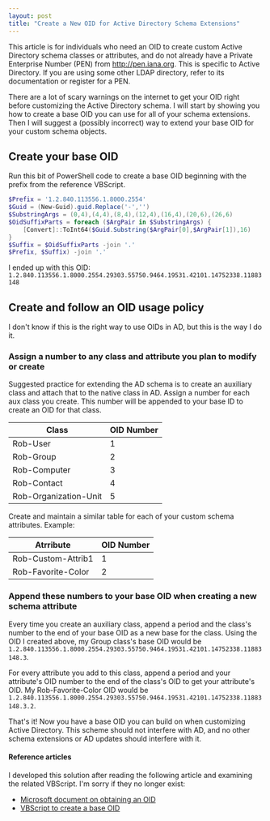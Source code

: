```yaml
---
layout: post
title: "Create a New OID for Active Directory Schema Extensions"
---
```


This article is for individuals who need an OID to create custom Active Directory schema classes or attributes, and do not already have a Private Enterprise Number (PEN) from http://pen.iana.org. This is specific to Active Directory. If you are using some other LDAP directory, refer to its documentation or register for a PEN.

There are a lot of scary warnings on the internet to get your OID right before customizing the Active Directory schema. I will start by showing you how to create a base OID you can use for all of your schema extensions. Then I will suggest a (possibly incorrect) way to extend your base OID for your custom schema objects.

## Create your base OID
Run this bit of PowerShell code to create a base OID beginning with the prefix from the reference VBScript.

```powershell
$Prefix = '1.2.840.113556.1.8000.2554'
$Guid = (New-Guid).guid.Replace('-','')
$SubstringArgs = (0,4),(4,4),(8,4),(12,4),(16,4),(20,6),(26,6)
$OidSuffixParts = foreach ($ArgPair in $SubstringArgs) {
    [Convert]::ToInt64($Guid.Substring($ArgPair[0],$ArgPair[1]),16)
}
$Suffix = $OidSuffixParts -join '.'
$Prefix, $Suffix) -join '.'
```

I ended up with this OID: `1.2.840.113556.1.8000.2554.29303.55750.9464.19531.42101.14752338.11883148`

## Create and follow an OID usage policy
I don't know if this is the right way to use OIDs in AD, but this is the way I do it.

### Assign a number to any class and attribute you plan to modify or create
Suggested practice for extending the AD schema is to create an auxiliary class and attach that to the native class in AD. Assign a number for each aux class you create. This number will be appended to your base ID to create an OID for that class.

| Class | OID Number |
|-------|------------|
| Rob-User | 1 |
| Rob-Group | 2 |
| Rob-Computer | 3 |
| Rob-Contact | 4 |
| Rob-Organization-Unit | 5 |

Create and maintain a similar table for each of your custom schema attributes. Example:

| Atrribute | OID Number |
|-------|------------|
| Rob-Custom-Attrib1 | 1 |
| Rob-Favorite-Color | 2 |

### Append these numbers to your base OID when creating a new schema attribute

Every time you create an auxiliary class, append a period and the class's number to the end of your base OID as a new base for the class. Using the OID I created above, my Group class's base OID would be `1.2.840.113556.1.8000.2554.29303.55750.9464.19531.42101.14752338.11883148.3`.

For every attribute you add to this class, append a period and your attribute's OID number to the end of the class's OID to get your attribute's OID. My Rob-Favorite-Color OID would be `1.2.840.113556.1.8000.2554.29303.55750.9464.19531.42101.14752338.11883148.3.2`.

That's it! Now you have a base OID you can build on when customizing Active Directory. This scheme should not interfere with AD, and no other schema extensions or AD updates should interfere with it.

#### Reference articles
I developed this solution after reading the following article and examining the related VBScript. I'm sorry if they no longer exist:

* [Microsoft document on obtaining an OID](https://docs.microsoft.com/en-us/windows/desktop/AD/obtaining-an-object-identifier-from-microsoft)
* [VBScript to create a base OID](https://gallery.technet.microsoft.com/scriptcenter/56b78004-40d0-41cf-b95e-6e795b2e8a06)